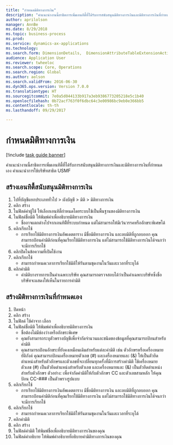```yaml
--- 
title: "กำหนดมิติทางการเงิน"
description: "คำแนะนำงานนี้สาธิตการเพิ่มเอนทิตี้ที่ได้รับการสนับสนุนมิติทางการเงินและมิติทางการเงินที่กำหนดเอง "
author: aprilolson
manager: AnnBe
ms.date: 8/29/2018
ms.topic: business-process
ms.prod: 
ms.service: dynamics-ax-applications
ms.technology: 
ms.search.form: DimensionDetails,  DimensionAttributeTableExtensionActivate, DimensionValueDetails
audience: Application User
ms.reviewer: twheeloc
ms.search.scope: Core, Operations
ms.search.region: Global
ms.author: aolson
ms.search.validFrom: 2016-06-30
ms.dyn365.ops.version: Version 7.0.0
ms.translationtype: HT
ms.sourcegitcommit: 7e0a5d044133b917a3eb9386773205218e5c1b40
ms.openlocfilehash: 0b72acf763f0f6dbc64c3e00986bc9eb0e366bb5
ms.contentlocale: th-th
ms.lasthandoff: 09/29/2017

---
```

# <a name="define-financial-dimensions"></a>กำหนดมิติทางการเงิน

[!include [task guide banner](../../includes/task-guide-banner.md)]

คำแนะนำงานนี้สาธิตการเพิ่มเอนทิตี้ที่ได้รับการสนับสนุนมิติทางการเงินและมิติทางการเงินที่กำหนดเอง   คำแนะนำการใช้บริษัทสาธิต USMF


## <a name="create-an-entity-backed-financial-dimension"></a>สร้างเอนทิตี้สนับสนุนมิติทางการเงิน
1. ไปที่บัญชีแยกประเภททั่วไป > ผังบัญชี > มิติ > มิติทางการเงิน
2. คลิก สร้าง
3. ในฟิลด์ค่าผู้ใช้ ให้เลือกเอนทิตี้กำหนดโดยระบบใช้เป็นพื้นฐานของมิติทางการเงิน 
4. ในฟิลด์ชื่อมิติ ให้พิมพ์ค่าเพื่ออธิบายมิติทางการเงิน
    * ชื่ออาจแตกต่างไปจากเอนทิตีิที่ระบบกำหนด แต่ไม่สามารถให้มีเว้นวรรคหรืออักขระพิเศษได้  
5. คลิกเรียกใช้
    * การเรียกใช้มิติทางการเงินอัพเดตตาราง มีชื่อมิติทางการเงิน และลบมิติที่ถูกลบออก  คุณสามารถป้อนค่ามิติก่อนที่คุณเรียกใช้มิติทางการเงิน แต่ไม่สามารถใช้มิติทางการเงินได้จนกว่าจะมีการเรียกใช้  
6. คลิกปิดในข้อความที่เปิดใช้งาน
7. คลิกเรียกใช้
    * สามารถกำหนดเวลาการเรียกใช้มิติให้รันตามชุดงานในวันและเวลาที่ระบุได้  
8. คลิกค่ามิติ
    * ค่ามิติบางรายการเป็นค่าเฉพาะบริษัท  คุณสามารถตรวจสอบได้ว่าเป็นค่าเฉพาะบริษัทซึ่งชื่อบริษัทจะแสดงให้เห็นในรายการค่ามิติ  

## <a name="create-a-custom-financial-dimension"></a>สร้างมิติทางการเงินที่กำหนดเอง
1. ปิดหน้า
2. คลิก สร้าง
3. ในฟิลด์ ใช้ค่าจาก เลือก <Custom dimension>
4. ในฟิลด์ชื่อมิติ ให้พิมพ์ค่าเพื่ออธิบายมิติทางการเงิน
    * ชื่อต้องไม่มีช่องว่างหรืออักขระพิเศษ  
    * คุณยังสามารถระบุตัวพรางบัญชีเพื่อจำกัดจำนวนและชนิดของข้อมูลที่คุณสามารถป้อนสำหรับค่ามิติ   
    * คุณสามารถป้อนอักขระที่ยังคงเหมือนเดิมสำหรับแต่ละค่ามิติ เช่น ตัวอักษรหรือเครื่องหมายยัติภังค์ คุณสามารถป้อนเครื่องหมายตัวเลข (#) และเครื่องหมายและ (&) ให้เป็นตัวยึดตำแหน่งสำหรับตัวอักษรและตัวเลขที่จะเปลี่ยนทุกครั้งที่มีการสร้างค่ามิติ ใช้เครื่องหมายตัวเลข (#) เป็นตัวยึดตำแหน่งสำหรับตัวเลข และเครื่องหมายและ (&) เป็นตัวยึดตำแหน่งสำหรับตัวอักษร  ตัวอย่าง: เพื่อจำกัดค่ามิติให้กับตัวอักษร CC และตัวเลขสามหลัก ให้คุณป้อน CC-### เป็นตัวพรางรูปแบบ  
5. คลิกเรียกใช้
    * การเรียกใช้มิติทางการเงินอัพเดตตาราง มีชื่อมิติทางการเงิน และลบมิติที่ถูกลบออก  คุณสามารถป้อนค่ามิติก่อนที่คุณเรียกใช้มิติทางการเงิน แต่ไม่สามารถใช้มิติทางการเงินได้จนกว่าจะมีการเรียกใช้  
6. คลิกเรียกใช้
    * สามารถกำหนดเวลาการเรียกใช้มิติให้รันตามชุดงานในวันและเวลาที่ระบุได้  
7. คลิกค่ามิติ
8. คลิก สร้าง
9. ในฟิลด์ค่ามิติ ให้พิมพ์ชื่อเพื่ออธิบายมิติทางการเงินของคุณ
10. ในฟิลด์คำอธิบาย ให้พิมพ์คำอธิบายที่อธิบายค่ามิติทางการเงินของคุณ


